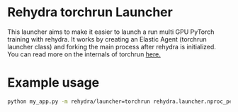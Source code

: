 # Rehydra torchrun Launcher
This launcher aims to make it easier to launch a run multi GPU PyTorch training with rehydra. It works by creating an Elastic Agent (torchrun launcher class) and forking the main process after rehydra is initialized. \
You can read more on the internals of torchrun [here.](https://pytorch.org/docs/stable/elastic/run.html)

# Example usage
```bash
python my_app.py -m rehydra/launcher=torchrun rehydra.launcher.nproc_per_node=8
```
